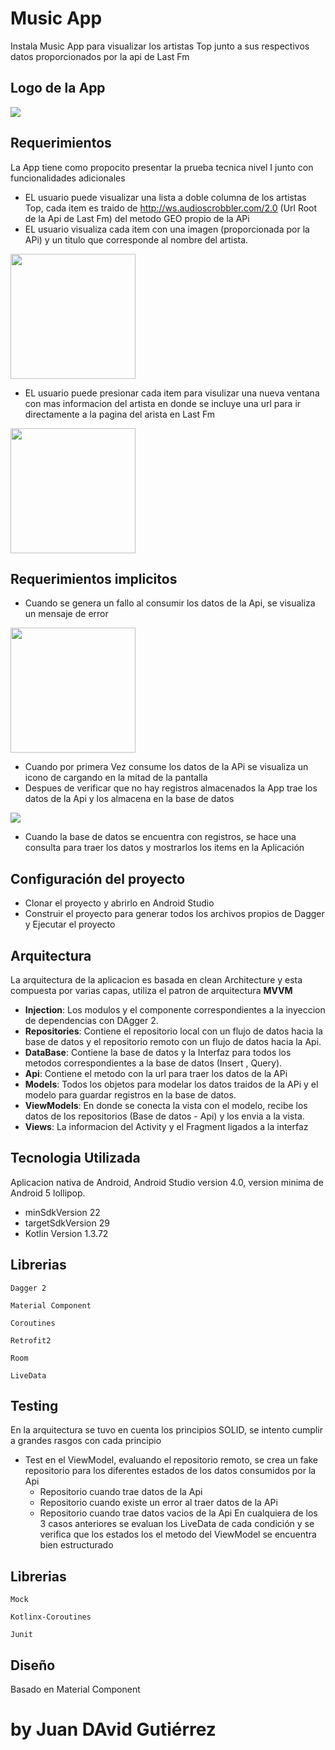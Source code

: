 # Music App

Instala Music App para visualizar los artistas Top junto a sus respectivos datos proporcionados por la api de Last Fm

## Logo de la App
<img src="https://user-images.githubusercontent.com/31577004/91366692-10d49a00-e7ca-11ea-9d0c-53e96c5b3c4c.png" widh="200" />

## Requerimientos
La App tiene como propocito presentar la prueba tecnica nivel I junto con funcionalidades adicionales

* EL usuario puede visualizar una lista a doble columna de los artistas Top, cada item es traido de http://ws.audioscrobbler.com/2.0 (Url Root de la Api de Last Fm) del metodo GEO propio de la APi
* EL usuario visualiza cada item con una imagen (proporcionada por la APi) y un titulo que corresponde al nombre del artista.
<img src="https://user-images.githubusercontent.com/31577004/91367700-c30d6100-e7cc-11ea-8788-6403010b1619.jpeg" width="200" />

* EL usuario puede presionar cada item para visulizar una nueva ventana con mas informacion del artista en donde se incluye una url para ir directamente a la pagina del arista en Last Fm
<img src="https://user-images.githubusercontent.com/31577004/91367742-e0422f80-e7cc-11ea-8d5d-c4a62b38ec4e.jpeg" width="200" />

## Requerimientos implicitos 
* Cuando se genera un fallo al consumir los datos de la Api, se visualiza un mensaje de error

<img src="https://user-images.githubusercontent.com/31577004/91368268-4085a100-e7ce-11ea-9739-f3eea21248f7.jpeg" width="200" />

* Cuando por primera Vez consume los datos de la APi se visualiza un icono de cargando en la mitad de la pantalla 
* Despues de verificar que no hay registros almacenados la App trae los datos de la Api y los almacena en la base de datos

<img src="https://user-images.githubusercontent.com/31577004/91368506-e76a3d00-e7ce-11ea-86e1-754f728090e7.PNG"/>

* Cuando la base de datos se encuentra con registros, se hace una consulta para traer los datos y mostrarlos los items en la Aplicación

## Configuración del proyecto
* Clonar el proyecto y abrirlo en Android Studio
* Construir el proyecto para generar todos los archivos propios de Dagger y Ejecutar el proyecto

## Arquitectura
La arquitectura de la aplicacion es basada en clean Architecture y esta compuesta por varias capas, utiliza el patron de arquitectura **MVVM** 

* **Injection**: Los modulos y el componente correspondientes a la inyeccion de dependencias con DAgger 2.
* **Repositories**: Contiene el repositorio local con un flujo de datos hacia la  base de datos y el repositorio remoto con un flujo de datos hacia la Api.
* **DataBase**: Contiene la base de datos y la Interfaz para todos los metodos correspondientes a la base de datos (Insert , Query).
* **Api**: Contiene el metodo con la url para traer los datos de la APi
* **Models**: Todos los objetos para modelar los datos traidos de la APi y el modelo para guardar registros en la base de datos.
* **ViewModels**: En donde se conecta la vista con el modelo, recibe los datos de los repositorios (Base de datos - Api) y los envia a la vista.
* **Views**: La informacion del Activity y el Fragment ligados a la interfaz

## Tecnologia Utilizada

Aplicacion nativa de Android, Android Studio version 4.0, version minima de Android 5 lollipop.

* minSdkVersion 22
* targetSdkVersion 29
* Kotlin Version 1.3.72


## Librerias

```
Dagger 2

Material Component

Coroutines

Retrofit2

Room

LiveData

```

## Testing
En la arquitectura se tuvo en cuenta los principios SOLID, se intento cumplir a grandes rasgos con cada principio

* Test en el ViewModel, evaluando el repositorio remoto, se crea un fake repositorio para los diferentes estados de los datos consumidos por la Api
    * Repositorio cuando trae datos de la Api
    * Repositorio cuando existe un error al traer datos de la APi
    * Repositorio cuando trae datos vacios de la Api
En cualquiera de los 3 casos anteriores se evaluan los LiveData de cada condición y se verifica que los estados los el metodo del ViewModel se encuentra bien estructurado

## Librerias


```
Mock

Kotlinx-Coroutines

Junit

```
 
## Diseño 
Basado en Material Component

# by Juan DAvid Gutiérrez



  
